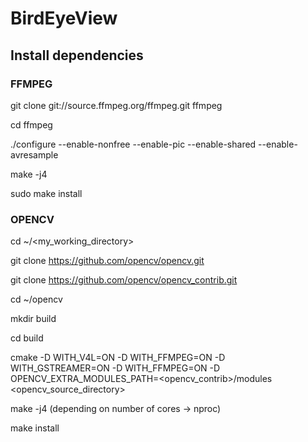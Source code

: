 # BirdEyeView

## Install dependencies

### FFMPEG

git clone git://source.ffmpeg.org/ffmpeg.git ffmpeg

cd ffmpeg

./configure --enable-nonfree --enable-pic --enable-shared --enable-avresample

make -j4

sudo make install

### OPENCV

cd ~/<my_working_directory>

git clone https://github.com/opencv/opencv.git

git clone https://github.com/opencv/opencv_contrib.git

cd ~/opencv

mkdir build

cd build

cmake  -D WITH_V4L=ON -D WITH_FFMPEG=ON -D WITH_GSTREAMER=ON  -D WITH_FFMPEG=ON -D OPENCV_EXTRA_MODULES_PATH=<opencv_contrib>/modules <opencv_source_directory> 

make -j4 (depending on number of cores -> nproc)

make install


